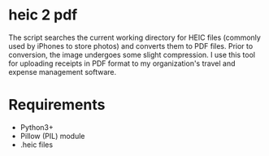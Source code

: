 # heic 2 pdf
The script searches the current working directory for HEIC files (commonly used by iPhones to store photos) and converts them to PDF files. Prior to conversion, the image undergoes some slight compression. I use this tool for uploading receipts in PDF format to my organization's travel and expense management software.

# Requirements
- Python3+
- Pillow (PIL) module
- .heic files

